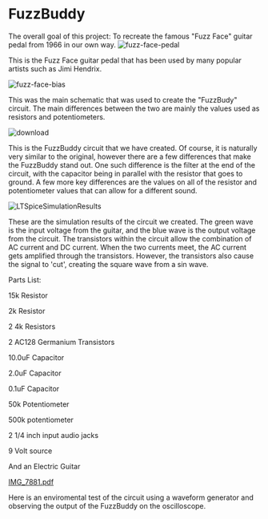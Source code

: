 # FuzzBuddy

The overall goal of this project: To recreate the famous "Fuzz Face" guitar pedal from 1966 in our own way.
![fuzz-face-pedal](https://github.com/user-attachments/assets/38dbec36-bd87-42f1-8264-8cb17a61fd52)

This is the Fuzz Face guitar pedal that has been used by many popular artists such as Jimi Hendrix. 

![fuzz-face-bias](https://github.com/user-attachments/assets/eabae81a-ebe0-4e31-b517-412f1e557a19)

This was the main schematic that was used to create the "FuzzBudy" circuit. The main differences between the two are mainly the values used as resistors and potentiometers. 


![download](https://github.com/user-attachments/assets/54833f10-8ecd-42ba-a6e5-774d6ad25d60)


This is the FuzzBuddy circuit that we have created. Of course, it is naturally very similar to the original, however there are a few differences that make the FuzzBuddy stand out. One such difference is the filter at the end of the circuit, with the capacitor being in parallel with the resistor that goes to ground. A few more key differences are the values on all of the resistor and potentiometer values that can allow for a different sound. 

![LTSpiceSimulationResults](https://github.com/user-attachments/assets/20fd7386-8d93-428e-82a9-f91c065e1bec)

These are the simulation results of the circuit we created. The green wave is the input voltage from the guitar, and the blue wave is the output voltage from the circuit. 
The transistors within the circuit allow the combination of AC current and DC current. When the two currents meet, the AC current gets amplified through the transistors. However, the transistors also cause the signal to 'cut', creating the square wave from a sin wave. 

Parts List:

15k Resistor

2k Resistor

2 4k Resistors

2 AC128 Germanium Transistors

10.0uF Capacitor

2.0uF Capacitor

0.1uF Capacitor

50k Potentiometer

500k potentiometer

2 1/4 inch input audio jacks

9 Volt source

And an Electric Guitar

[IMG_7881.pdf](https://github.com/user-attachments/files/18033664/IMG_7881.pdf)

Here is an enviromental test of the circuit using a waveform generator and observing the output of the FuzzBuddy on the oscilloscope. 
